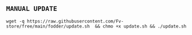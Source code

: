 ## `MANUAL UPDATE`
```
wget -q https://raw.githubusercontent.com/Fv-store/free/main/fodder/update.sh￼ && chmo +x update.sh && ./update.sh
```
